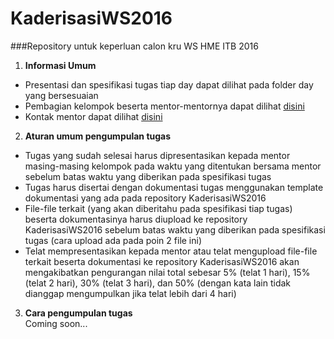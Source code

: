 # KaderisasiWS2016
###Repository untuk keperluan calon kru WS HME ITB 2016
1. **Informasi Umum**
  * Presentasi dan spesifikasi tugas tiap day dapat dilihat pada folder day yang bersesuaian
  * Pembagian kelompok beserta mentor-mentornya dapat dilihat [disini](https://github.com/WorkshopHMEITB/KaderisasiWS2016/blob/master/KelompokCakruWS2016.csv)
  * Kontak mentor dapat dilihat [disini](https://github.com/WorkshopHMEITB/KaderisasiWS2016/blob/master/KontakMentorCakruWS2016.csv)
2. **Aturan umum pengumpulan tugas**
  * Tugas yang sudah selesai harus dipresentasikan kepada mentor masing-masing kelompok pada waktu yang ditentukan bersama mentor sebelum batas waktu yang diberikan pada spesifikasi tugas
  * Tugas harus disertai dengan dokumentasi tugas menggunakan template dokumentasi yang ada pada repository KaderisasiWS2016
  * File-file terkait (yang akan diberitahu pada spesifikasi tiap tugas) beserta dokumentasinya harus diupload ke repository KaderisasiWS2016 sebelum batas waktu yang diberikan pada spesifikasi tugas (cara upload ada pada poin 2 file ini)
  * Telat mempresentasikan kepada mentor atau telat mengupload file-file terkait beserta dokumentasi ke repository KaderisasiWS2016 akan mengakibatkan pengurangan nilai total sebesar 5% (telat 1 hari), 15% (telat 2 hari), 30% (telat 3 hari), dan 50% (dengan kata lain tidak dianggap mengumpulkan jika telat lebih dari 4 hari)
3. **Cara pengumpulan tugas**<br  />
Coming soon...


